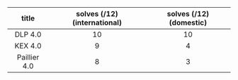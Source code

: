 | title        | solves (/12) (international) | solves (/12) (domestic) |
| :----------: | :--------------------------: | :---------------------: |
| DLP 4.0      | 10                           | 10                      |
| KEX 4.0      | 9                            | 4                       |
| Paillier 4.0 | 8                            | 3                       |
